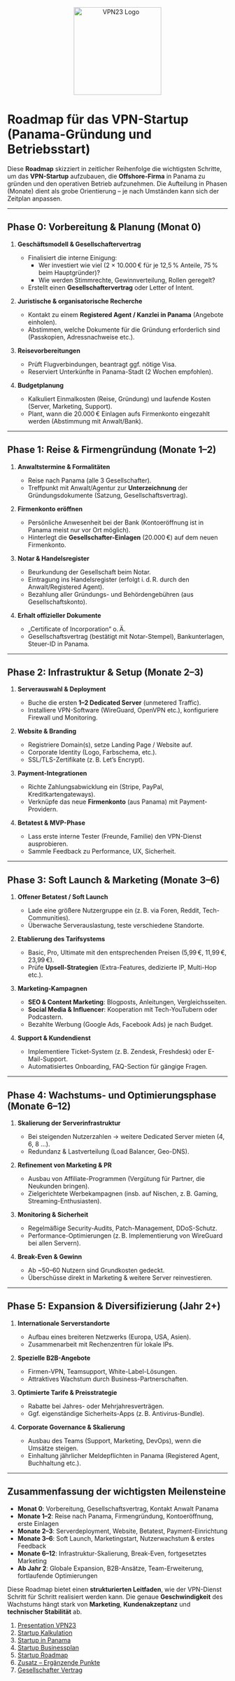 <div align="center">
    <img src="https://x3.dynu.com/assets/logo-D3O0-4lF.png" alt="VPN23 Logo" width="200"/>
</div>

# Roadmap für das VPN-Startup (Panama-Gründung und Betriebsstart)

Diese **Roadmap** skizziert in zeitlicher Reihenfolge die wichtigsten Schritte, um das **VPN-Startup** aufzubauen, die **Offshore-Firma** in Panama zu gründen und den operativen Betrieb aufzunehmen. Die Aufteilung in Phasen (Monate) dient als grobe Orientierung – je nach Umständen kann sich der Zeitplan anpassen.

---

## Phase 0: Vorbereitung & Planung (Monat 0)

1. **Geschäftsmodell & Gesellschaftervertrag**  
   - Finalisiert die interne Einigung:  
     - Wer investiert wie viel (2 × 10.000 € für je 12,5 % Anteile, 75 % beim Hauptgründer)?  
     - Wie werden Stimmrechte, Gewinnverteilung, Rollen geregelt?  
   - Erstellt einen **Gesellschaftervertrag** oder Letter of Intent.

2. **Juristische & organisatorische Recherche**  
   - Kontakt zu einem **Registered Agent / Kanzlei in Panama** (Angebote einholen).  
   - Abstimmen, welche Dokumente für die Gründung erforderlich sind (Passkopien, Adressnachweise etc.).

3. **Reisevorbereitungen**  
   - Prüft Flugverbindungen, beantragt ggf. nötige Visa.  
   - Reserviert Unterkünfte in Panama-Stadt (2 Wochen empfohlen).

4. **Budgetplanung**  
   - Kalkuliert Einmalkosten (Reise, Gründung) und laufende Kosten (Server, Marketing, Support).  
   - Plant, wann die 20.000 € Einlagen aufs Firmenkonto eingezahlt werden (Abstimmung mit Anwalt/Bank).

---

## Phase 1: Reise & Firmengründung (Monate 1–2)

1. **Anwaltstermine & Formalitäten**  
   - Reise nach Panama (alle 3 Gesellschafter).  
   - Treffpunkt mit Anwalt/Agentur zur **Unterzeichnung** der Gründungsdokumente (Satzung, Gesellschaftsvertrag).

2. **Firmenkonto eröffnen**  
   - Persönliche Anwesenheit bei der Bank (Kontoeröffnung ist in Panama meist nur vor Ort möglich).  
   - Hinterlegt die **Gesellschafter-Einlagen** (20.000 €) auf dem neuen Firmenkonto.

3. **Notar & Handelsregister**  
   - Beurkundung der Gesellschaft beim Notar.  
   - Eintragung ins Handelsregister (erfolgt i. d. R. durch den Anwalt/Registered Agent).  
   - Bezahlung aller Gründungs- und Behördengebühren (aus Gesellschaftskonto).

4. **Erhalt offizieller Dokumente**  
   - „Certificate of Incorporation“ o. Ä.  
   - Gesellschaftsvertrag (bestätigt mit Notar-Stempel), Bankunterlagen, Steuer-ID in Panama.

---

## Phase 2: Infrastruktur & Setup (Monate 2–3)

1. **Serverauswahl & Deployment**  
   - Buche die ersten **1–2 Dedicated Server** (unmetered Traffic).  
   - Installiere VPN-Software (WireGuard, OpenVPN etc.), konfiguriere Firewall und Monitoring.

2. **Website & Branding**  
   - Registriere Domain(s), setze Landing Page / Website auf.  
   - Corporate Identity (Logo, Farbschema, etc.).  
   - SSL/TLS-Zertifikate (z. B. Let’s Encrypt).

3. **Payment-Integrationen**  
   - Richte Zahlungsabwicklung ein (Stripe, PayPal, Kreditkartengateways).  
   - Verknüpfe das neue **Firmenkonto** (aus Panama) mit Payment-Providern.

4. **Betatest & MVP-Phase**  
   - Lass erste interne Tester (Freunde, Familie) den VPN-Dienst ausprobieren.  
   - Sammle Feedback zu Performance, UX, Sicherheit.

---

## Phase 3: Soft Launch & Marketing (Monate 3–6)

1. **Offener Betatest / Soft Launch**  
   - Lade eine größere Nutzergruppe ein (z. B. via Foren, Reddit, Tech-Communities).  
   - Überwache Serverauslastung, teste verschiedene Standorte.

2. **Etablierung des Tarifsystems**  
   - Basic, Pro, Ultimate mit den entsprechenden Preisen (5,99 €, 11,99 €, 23,99 €).  
   - Prüfe **Upsell-Strategien** (Extra-Features, dedizierte IP, Multi-Hop etc.).

3. **Marketing-Kampagnen**  
   - **SEO & Content Marketing**: Blogposts, Anleitungen, Vergleichsseiten.  
   - **Social Media & Influencer**: Kooperation mit Tech-YouTubern oder Podcastern.  
   - Bezahlte Werbung (Google Ads, Facebook Ads) je nach Budget.

4. **Support & Kundendienst**  
   - Implementiere Ticket-System (z. B. Zendesk, Freshdesk) oder E-Mail-Support.  
   - Automatisiertes Onboarding, FAQ-Section für gängige Fragen.

---

## Phase 4: Wachstums- und Optimierungsphase (Monate 6–12)

1. **Skalierung der Serverinfrastruktur**  
   - Bei steigenden Nutzerzahlen → weitere Dedicated Server mieten (4, 6, 8 …).  
   - Redundanz & Lastverteilung (Load Balancer, Geo-DNS).

2. **Refinement von Marketing & PR**  
   - Ausbau von Affiliate-Programmen (Vergütung für Partner, die Neukunden bringen).  
   - Zielgerichtete Werbekampagnen (insb. auf Nischen, z. B. Gaming, Streaming-Enthusiasten).

3. **Monitoring & Sicherheit**  
   - Regelmäßige Security-Audits, Patch-Management, DDoS-Schutz.  
   - Performance-Optimierungen (z. B. Implementierung von WireGuard bei allen Servern).

4. **Break-Even & Gewinn**  
   - Ab ~50–60 Nutzern sind Grundkosten gedeckt.  
   - Überschüsse direkt in Marketing & weitere Server reinvestieren.

---

## Phase 5: Expansion & Diversifizierung (Jahr 2+)

1. **Internationale Serverstandorte**  
   - Aufbau eines breiteren Netzwerks (Europa, USA, Asien).  
   - Zusammenarbeit mit Rechenzentren für lokale IPs.

2. **Spezielle B2B-Angebote**  
   - Firmen-VPN, Teamsupport, White-Label-Lösungen.  
   - Attraktives Wachstum durch Business-Partnerschaften.

3. **Optimierte Tarife & Preisstrategie**  
   - Rabatte bei Jahres- oder Mehrjahresverträgen.  
   - Ggf. eigenständige Sicherheits-Apps (z. B. Antivirus-Bundle).

4. **Corporate Governance & Skalierung**  
   - Ausbau des Teams (Support, Marketing, DevOps), wenn die Umsätze steigen.  
   - Einhaltung jährlicher Meldepflichten in Panama (Registered Agent, Buchhaltung etc.).

---

## Zusammenfassung der wichtigsten Meilensteine

- **Monat 0**: Vorbereitung, Gesellschaftsvertrag, Kontakt Anwalt Panama  
- **Monate 1–2**: Reise nach Panama, Firmengründung, Kontoeröffnung, erste Einlagen  
- **Monate 2–3**: Serverdeployment, Website, Betatest, Payment-Einrichtung  
- **Monate 3–6**: Soft Launch, Marketingstart, Nutzerwachstum & erstes Feedback  
- **Monate 6–12**: Infrastruktur-Skalierung, Break-Even, fortgesetztes Marketing  
- **Ab Jahr 2**: Globale Expansion, B2B-Ansätze, Team-Erweiterung, fortlaufende Optimierungen  

Diese Roadmap bietet einen **strukturierten Leitfaden**, wie der VPN-Dienst Schritt für Schritt realisiert werden kann. Die genaue **Geschwindigkeit** des Wachstums hängt stark von **Marketing**, **Kundenakzeptanz** und **technischer Stabilität** ab.

1. [Presentation VPN23](https://github.com/xheen908/VPN23_PR_deDE/)
2. [Startup Kalkulation](https://github.com/xheen908/VPN23_/blob/main/startup_kalkulation.md)  
3. [Startup in Panama](https://github.com/xheen908/VPN23_/blob/main/startup_panama.md)  
4. [Startup Businessplan](https://github.com/xheen908/VPN23_/blob/main/startup_buisnessplan.md)  
5. [Startup Roadmap](https://github.com/xheen908/VPN23_/blob/main/startup_roadmap.md)  
6. [Zusatz – Ergänzende Punkte](https://github.com/xheen908/VPN23_/blob/main/zusatz.md)
7. [Gesellschafter Vertrag](https://github.com/xheen908/VPN23_PR_deDE/blob/main/gesellschafter_vertrag.md)
